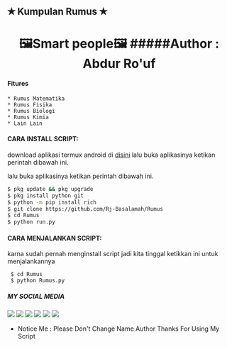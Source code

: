 ## ✭ Kumpulan Rumus ✭


<h1 align="center">
    🖼️Smart people🖼️
#####Author : Abdur Ro'uf 

#### Fitures
```
* Rumus Matematika
* Rumus Fisika
* Rumus Biologi
* Rumus Kimia
* Lain Lain
```
#### CARA INSTALL SCRIPT:
 download aplikasi termux android di [disini](https://f-droid.org/repo/com.termux_118.apk)
 lalu buka aplikasinya ketikan perintah dibawah ini.

lalu buka aplikasinya ketikan perintah dibawah ini.
 ```bash
 $ pkg update && pkg upgrade
 $ pkg install python git
 $ python -m pip install rich
 $ git clone https://github.com/Rj-Basalamah/Rumus
 $ cd Rumus
 $ python run.py
 ```
#### CARA MENJALANKAN SCRIPT:
 karna sudah pernah menginstall script jadi kita tinggal ketikkan ini untuk menjalankannya
 ```
  $ cd Rumus
  $ python Rumus.py
 ```
##### MY SOCIAL MEDIA
[![](https://img.shields.io/badge/Github-black?logo=Github&logoColor=black&labelColor=white)](https://github.com/Rj-Basalamah) 
[![](https://img.shields.io/badge/Twitter-blue?logo=Twitter&logoColor=White&labelColor=white)](https://mobile.twitter.com/r_kecil)
[![](https://img.shields.io/badge/Facebook-blue?logo=Facebook&logoColor=blue&labelColor=white)](https://www.facebook.com/rj.basalamah)
[![](https://img.shields.io/badge/Instagram-red?logo=Instagram&logoColor=red&labelColor=white)](https://www.instagram.com/ing.rouf) 
[![](https://img.shields.io/badge/Whatsapp-CHAT-red?logo=Whatsapp&logoColor=Brightgreen&labelColor=white)](https://wa.me/6285755085745?text=Asalamualaikum+bang)
[![](https://img.shields.io/badge/Messenger-black?logo=Messenger&logoColor=blue&labelColor=white)](https://m.me/rj.basalamah)

* Notice Me : Please Don't Change Name Author
Thanks For Using My Script
